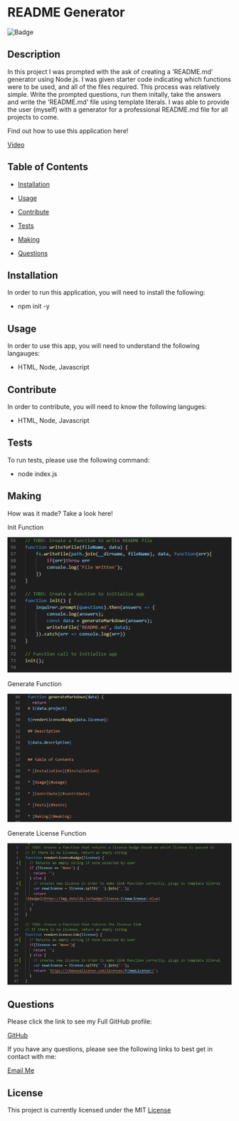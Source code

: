 
# README Generator


![Badge](https://img.shields.io/badge/license-MIT-blue)
  

## Description

In this project I was prompted with the ask of creating a 'README.md' generator using Node.js. I was given starter code indicating which functions were to be used, and all of the files required. This process was relatively simple. Write the prompted questions, run them initally, take the answers and write the 'README.md' file using template literals. I was able to provide the user (myself) with a generator for a professional README.md file for all projects to come.

Find out how to use this application here!

[Video](https://drive.google.com/file/d/1fFX5c90p4qJ5CrLfSL3UV66y-rVLkReK/view?usp=sharing)


## Table of Contents

* [Installation](#installation)

* [Usage](#usage)

* [Contribute](#contribute)

* [Tests](#tests)

* [Making](#making)

* [Questions](#questions)


## Installation

In order to run this application, you will need to install the following:

  - npm init -y

## Usage

In order to use this app, you will need to understand the following langauges:

  - HTML, Node, Javascript

## Contribute 
    
In order to contribute, you will need to know the following languges:
    
  - HTML, Node, Javascript

## Tests

To run tests, please use the following command:

  - node index.js


## Making

How was it made? Take a look here!

Init Function

![Code-Snippet](images/initsnippet.PNG)

Generate Function

![Code-Snippet](images/generatesnippet.PNG)

Generate License Function

![Code-Snippet](images/licensesnippet.PNG)

## Questions

Please click the link to see my Full GitHub profile:

[GitHub](https://github.com/dnovelli1)

If you have any questions, please see the following links to best get in contact with me:

[Email Me](jakenovelli11@gmail.com)

## License

This project is currently licensed under the MIT [License](https://choosealicense.com/licenses/mit/)
  

